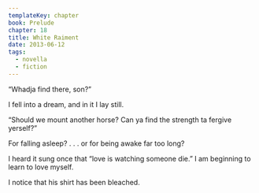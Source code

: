 ```yaml
---
templateKey: chapter
book: Prelude
chapter: 18
title: White Raiment
date: 2013-06-12
tags:
  - novella
  - fiction
---
```


“Whadja find there, son?”

I fell into a dream, and in it I lay still.

“Should we mount another horse? Can ya find the strength ta fergive
yerself?”

For falling asleep? . . . or for being awake far too long?

I heard it sung once that “love is watching someone die.” I am
beginning to learn to love myself.

I notice that his shirt has been bleached.